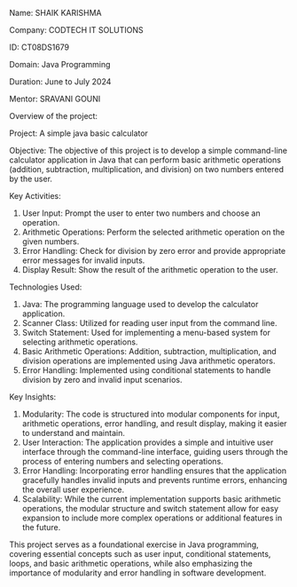 Name: SHAIK KARISHMA

Company: CODTECH IT SOLUTIONS

ID: CT08DS1679

Domain: Java Programming

Duration: June to July 2024

Mentor: SRAVANI GOUNI

Overview of the project:

Project: A simple java basic calculator

Objective:
The objective of this project is to develop a simple command-line calculator application in Java that can perform basic arithmetic operations (addition, subtraction, multiplication, and division) on two numbers entered by the user.

Key Activities:
1. User Input: Prompt the user to enter two numbers and choose an operation.
2. Arithmetic Operations: Perform the selected arithmetic operation on the given numbers.
3. Error Handling: Check for division by zero error and provide appropriate error messages for invalid inputs.
4. Display Result: Show the result of the arithmetic operation to the user.

Technologies Used:
1. Java: The programming language used to develop the calculator application.
2. Scanner Class: Utilized for reading user input from the command line.
3. Switch Statement: Used for implementing a menu-based system for selecting arithmetic operations.
4. Basic Arithmetic Operations: Addition, subtraction, multiplication, and division operations are implemented using Java arithmetic operators.
5. Error Handling: Implemented using conditional statements to handle division by zero and invalid input scenarios.

Key Insights:
1. Modularity: The code is structured into modular components for input, arithmetic operations, error handling, and result display, making it easier to understand and maintain.
2. User Interaction: The application provides a simple and intuitive user interface through the command-line interface, guiding users through the process of entering numbers and selecting operations.
3. Error Handling: Incorporating error handling ensures that the application gracefully handles invalid inputs and prevents runtime errors, enhancing the overall user experience.
4. Scalability: While the current implementation supports basic arithmetic operations, the modular structure and switch statement allow for easy expansion to include more complex operations or additional features in the future.

This project serves as a foundational exercise in Java programming, covering essential concepts such as user input, conditional statements, loops, and basic arithmetic operations, while also emphasizing the importance of modularity and error handling in software development.


